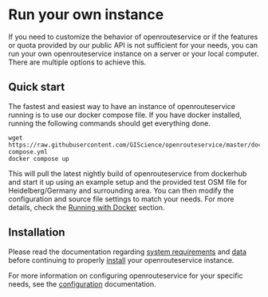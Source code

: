 # Run your own instance

If you need to customize the behavior of openrouteservice or if the features or quota provided by our public API is not sufficient for your needs, you can run your own openrouteservice instance on a server or your local computer. There are multiple options to achieve this. 

## Quick start

The fastest and easiest way to have an instance of openrouteservice running is to use our docker compose file. If you have docker installed, running the following commands should get everything done.

```shell
wget https://raw.githubusercontent.com/GIScience/openrouteservice/master/docker-compose.yml
docker compose up
```

This will pull the latest nightly build of openrouteservice from dockerhub and start it up using an example setup and the provided test OSM file for Heidelberg/Germany and surrounding area.
You can then modify the configuration and source file settings to match your needs. For more details, check the [Running with Docker](installation/running-with-docker) section.

## Installation

Please read the documentation regarding [system requirements](system-requirements) and [data](data) before continuing to properly [install](installation/) your openrouteservice instance.  

For more information on configuring openrouteservice for your specific needs, see the [configuration](configuration/) documentation.